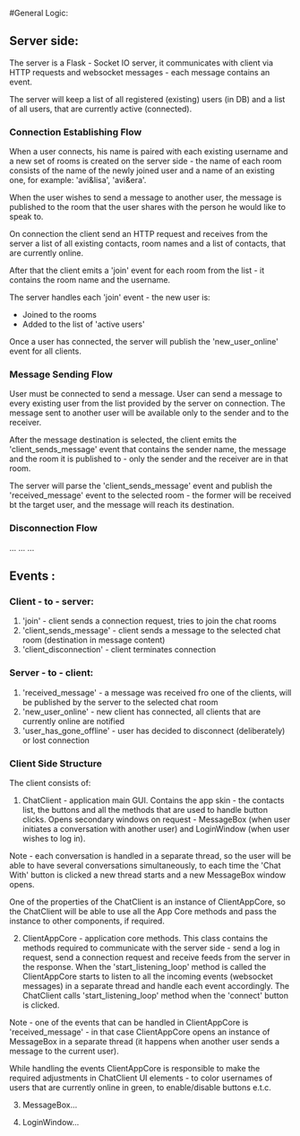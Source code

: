 #General Logic:

## Server side:

The server is a Flask - Socket IO server, it communicates with client via HTTP requests
and websocket messages - each message contains an event.

The server will keep a list of all registered (existing) users (in DB)
and a list of all users, that are currently active (connected).

### Connection Establishing Flow ###

When a user connects, his name is paired with each existing username and a new set of rooms is created 
on the server side - the name of each room consists of the name of the newly joined user 
and a name of an existing one, for example: 'avi&lisa', 'avi&era'.

When the user wishes to send a message to another user, the message is published to the room that
the user shares with the person he would like to speak to.   
 
On connection the client send an HTTP request and receives from the server a list of 
all existing contacts, room names and a list of contacts, that are currently online.

After that the client emits a 'join' event for each room from the list - it contains the room name
and the username. 

The server handles each 'join' event - the new user is:
+ Joined to the rooms
+ Added to the list of 'active users'  

Once a user has connected, the server will publish the 'new_user_online' event for all clients.
 
### Message Sending Flow 

User must be connected to send a message. 
User can send a message to every existing user from the list provided by the server on connection. 
The message sent to another user will be available only to the sender and to the receiver.

After the message destination is selected, the client emits the 'client_sends_message' event 
that contains the sender name, the message and the room it is published to - 
only the sender and the receiver are in that room.

The server will parse the 'client_sends_message' event and publish the 'received_message'
event to the selected room - the former will be received bt the target user, and the message
will reach its destination. 

### Disconnection Flow 
...
...
...




## Events :

### Client - to - server:

1. 'join' - client sends a connection request, tries to join the chat rooms
2. 'client_sends_message' - client sends a message to the selected chat room (destination in message content)
3. 'client_disconnection' - client terminates connection

### Server - to - client:

1. 'received_message' - a message was received fro one of the clients, will be published by the server to the selected chat room
2. 'new_user_online' - new client has connected, all clients that are currently online are notified
3. 'user_has_gone_offline' - user has decided to disconnect (deliberately) or lost connection



### Client Side Structure

The client consists of:

1. ChatClient - application main GUI. Contains the app skin - the contacts list, the buttons and all the methods
that are used to handle button clicks. Opens secondary windows on request - 
MessageBox (when user initiates a conversation with another user) and LoginWindow (when user wishes to log in).

Note - each conversation is handled in a separate thread, so the user will be able to have several conversations
simultaneously, to each time the 'Chat With' button is clicked a new thread starts and a new MessageBox window opens. 

One of the properties of the ChatClient is an instance of ClientAppCore, so the ChatClient will be able to use
all the App Core methods and pass the instance to other components, if required. 


2. ClientAppCore - application core methods. This class contains the methods required to communicate with the 
server side - send a log in request, send a connection request and receive feeds from the server in the response.
When the 'start_listening_loop' method is called the ClientAppCore starts to listen to all the incoming events (websocket messages)
in a separate thread and handle each event accordingly. The ChatClient calls 'start_listening_loop' method
when the 'connect' button is clicked. 

Note - one of the events that can be handled in ClientAppCore is 'received_message' - in that case 
ClientAppCore opens an instance of MessageBox in a separate thread (it happens when another user sends a message
to the current user).

While handling the events ClientAppCore is responsible to make the required adjustments in ChatClient UI elements - 
to color usernames of  users that are currently online in green, to enable/disable buttons e.t.c. 

3. MessageBox...

4. LoginWindow...
 









